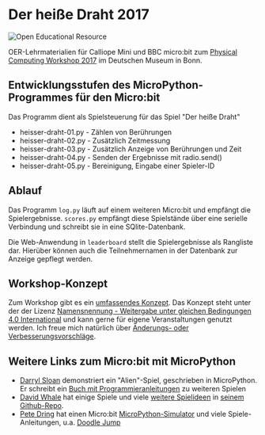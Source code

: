 # Der heiße Draht 2017

![Open Educational Resource](http://www.unesco.org/webworld/download/oer/EN/oer_logo_EN_2.png)

OER-Lehrmaterialien für Calliope Mini und BBC micro:bit zum [Physical Computing Workshop 2017](http://www.deutsches-museum.de/bonn/information/fuer-kinder-und-schulen/die-kleine-eule-pfiffikus/workshops/der-heisse-draht/) im Deutschen Museum in Bonn.

## Entwicklungsstufen des MicroPython-Programmes für den Micro:bit

Das Programm dient als Spielsteuerung für das Spiel "Der heiße Draht"

* heisser-draht-01.py - Zählen von Berührungen
* heisser-draht-02.py - Zusätzlich Zeitmessung
* heisser-draht-03.py - Zusätzlich Anzeige von Berührungen und Zeit
* heisser-draht-04.py - Senden der Ergebnisse mit radio.send()
* heisser-draht-05.py - Bereinigung, Eingabe einer Spieler-ID

## Ablauf

Das Programm `log.py` läuft auf einem weiteren Micro:bit und empfängt die Spielergebnisse. `scores.py` empfängt diese Spielstände über eine serielle Verbindung und schreibt sie in eine SQlite-Datenbank.

Die Web-Anwendung in `leaderboard` stellt die Spielergebnisse als Rangliste dar. Hierüber können auch die Teilnehmernamen in der Datenbank zur Anzeige gepflegt werden.

## Workshop-Konzept

Zum Workshop gibt es ein [umfassendes Konzept](workshop-konzept.pdf). Das Konzept steht unter der der Lizenz [Namensnennung - Weitergabe unter gleichen Bedingungen 4.0 International](http://creativecommons.org/licenses/by-sa/4.0/) und kann gerne für eigene Veranstaltungen genutzt werden. Ich freue mich natürlich über [Änderungs- oder Verbesserungsvorschläge](https://olav.net/contact). 

## Weitere Links zum Micro:bit mit MicroPython

* [Darryl Sloan](https://www.youtube.com/watch?v=YooBM1gOMuo) demonstriert ein "Alien"-Spiel, geschrieben in MicroPython. Er schreibt ein [Buch mit Programmieranleitungen](https://www.facebook.com/microgamesbook/) zu weiteren Spielen
* [David Whale](https://twitter.com/whaleygeek) hat einige Spiele und viele [weitere Spielideen](https://github.com/whaleygeek/microbit_python/blob/master/game_ideas.txt) in [seinem Github-Repo](https://github.com/whaleygeek/microbit_python).
* [Pete Dring](https://plus.google.com/+pddring) hat einen Micro:bit [MicroPython-Simulator](https://create.withcode.uk/) und viele Spiele-Anleitungen, u.a. [Doodle Jump](http://blog.withcode.uk/2016/06/doodle-jump-microbit-python-game-tutorial/)
